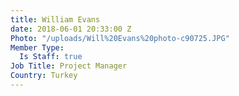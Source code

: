 ```yaml
---
title: William Evans
date: 2018-06-01 20:33:00 Z
Photo: "/uploads/Will%20Evans%20photo-c90725.JPG"
Member Type:
  Is Staff: true
Job Title: Project Manager
Country: Turkey
---
```


